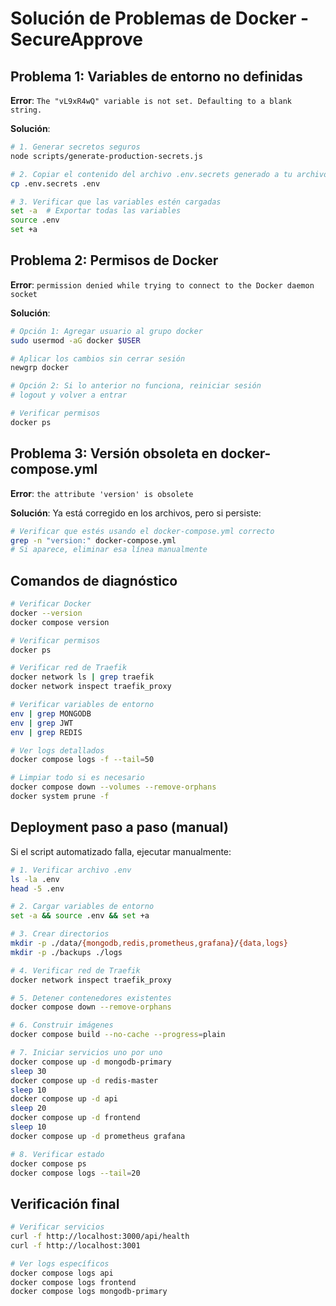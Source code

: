 # Solución de Problemas de Docker - SecureApprove

## Problema 1: Variables de entorno no definidas

**Error**: `The "vL9xR4wQ" variable is not set. Defaulting to a blank string.`

**Solución**:
```bash
# 1. Generar secretos seguros
node scripts/generate-production-secrets.js

# 2. Copiar el contenido del archivo .env.secrets generado a tu archivo .env
cp .env.secrets .env

# 3. Verificar que las variables estén cargadas
set -a  # Exportar todas las variables
source .env
set +a
```

## Problema 2: Permisos de Docker

**Error**: `permission denied while trying to connect to the Docker daemon socket`

**Solución**:
```bash
# Opción 1: Agregar usuario al grupo docker
sudo usermod -aG docker $USER

# Aplicar los cambios sin cerrar sesión
newgrp docker

# Opción 2: Si lo anterior no funciona, reiniciar sesión
# logout y volver a entrar

# Verificar permisos
docker ps
```

## Problema 3: Versión obsoleta en docker-compose.yml

**Error**: `the attribute 'version' is obsolete`

**Solución**: Ya está corregido en los archivos, pero si persiste:
```bash
# Verificar que estés usando el docker-compose.yml correcto
grep -n "version:" docker-compose.yml
# Si aparece, eliminar esa línea manualmente
```

## Comandos de diagnóstico

```bash
# Verificar Docker
docker --version
docker compose version

# Verificar permisos
docker ps

# Verificar red de Traefik
docker network ls | grep traefik
docker network inspect traefik_proxy

# Verificar variables de entorno
env | grep MONGODB
env | grep JWT
env | grep REDIS

# Ver logs detallados
docker compose logs -f --tail=50

# Limpiar todo si es necesario
docker compose down --volumes --remove-orphans
docker system prune -f
```

## Deployment paso a paso (manual)

Si el script automatizado falla, ejecutar manualmente:

```bash
# 1. Verificar archivo .env
ls -la .env
head -5 .env

# 2. Cargar variables de entorno
set -a && source .env && set +a

# 3. Crear directorios
mkdir -p ./data/{mongodb,redis,prometheus,grafana}/{data,logs}
mkdir -p ./backups ./logs

# 4. Verificar red de Traefik
docker network inspect traefik_proxy

# 5. Detener contenedores existentes
docker compose down --remove-orphans

# 6. Construir imágenes
docker compose build --no-cache --progress=plain

# 7. Iniciar servicios uno por uno
docker compose up -d mongodb-primary
sleep 30
docker compose up -d redis-master
sleep 10
docker compose up -d api
sleep 20
docker compose up -d frontend
sleep 10
docker compose up -d prometheus grafana

# 8. Verificar estado
docker compose ps
docker compose logs --tail=20
```

## Verificación final

```bash
# Verificar servicios
curl -f http://localhost:3000/api/health
curl -f http://localhost:3001

# Ver logs específicos
docker compose logs api
docker compose logs frontend
docker compose logs mongodb-primary
```